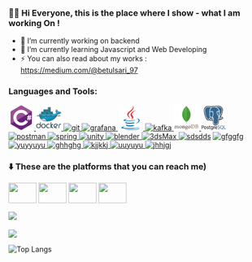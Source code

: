 ### 👋👋 Hi Everyone, this is the place where I show - what I am working On !




- 🔭 I’m currently working on backend
- 🌱 I’m currently learning Javascript and Web Developing
- ⚡ You can also read about my works :  https://medium.com/@betulsari_97

<h3 align="left">Languages and Tools:</h3>
<p align="left"> <a href="https://www.w3schools.com/cs/" target="_blank" rel="noreferrer"> <img src="https://raw.githubusercontent.com/devicons/devicon/master/icons/csharp/csharp-original.svg" alt="csharp" width="50" height="50"/> </a> <a href="https://www.docker.com/" target="_blank" rel="noreferrer"> <img src="https://raw.githubusercontent.com/devicons/devicon/master/icons/docker/docker-original-wordmark.svg" alt="docker" width="50" height="50"/> </a> <a href="https://git-scm.com/" target="_blank" rel="noreferrer"> <img src="https://www.vectorlogo.zone/logos/git-scm/git-scm-icon.svg" alt="git" width="50" height="50"/> </a> <a href="https://grafana.com" target="_blank" rel="noreferrer"> <img src="https://www.vectorlogo.zone/logos/grafana/grafana-icon.svg" alt="grafana" width="50" height="50"/> </a> <a href="https://www.java.com" target="_blank" rel="noreferrer"> <img src="https://raw.githubusercontent.com/devicons/devicon/master/icons/java/java-original.svg" alt="java" width="50" height="50"/> </a> <a href="https://kafka.apache.org/" target="_blank" rel="noreferrer"> <img src="https://www.vectorlogo.zone/logos/apache_kafka/apache_kafka-icon.svg" alt="kafka" width="50" height="50"/> </a> <a href="https://www.mongodb.com/" target="_blank" rel="noreferrer"> <img src="https://raw.githubusercontent.com/devicons/devicon/master/icons/mongodb/mongodb-original-wordmark.svg" alt="mongodb" width="50" height="50"/> </a> <a href="https://www.postgresql.org" target="_blank" rel="noreferrer"> <img src="https://raw.githubusercontent.com/devicons/devicon/master/icons/postgresql/postgresql-original-wordmark.svg" alt="postgresql" width="50" height="50"/> </a> <a href="https://postman.com" target="_blank" rel="noreferrer"> <img src="https://www.vectorlogo.zone/logos/getpostman/getpostman-icon.svg" alt="postman" width="50" height="50"/> </a> <a href="https://spring.io/" target="_blank" rel="noreferrer"> <img src="https://www.vectorlogo.zone/logos/springio/springio-icon.svg" alt="spring" width="50" height="50"/> </a> <a href="https://unity.com/" target="_blank" rel="noreferrer"> <img src="https://1000logos.net/wp-content/uploads/2020/08/Unity-Logo.jpg" alt="unity" width="50" height="50"/> </a> <a href="https://www.blender.org/" target="_blank" rel="noreferrer"> <img src="https://upload.wikimedia.org/wikipedia/commons/thumb/0/0c/Blender_logo_no_text.svg/2503px-Blender_logo_no_text.svg.png" alt="blender" width="50" height="50"/> </a> <a href="https://www.autodesk.com.tr/products/3ds-max/overview?term=1-YEAR&tab=subscription" target="_blank" rel="noreferrer"> <img src="https://upload.wikimedia.org/wikipedia/tr/f/ff/3dsMax2017.png" alt="3dsMax" width="50" height="50"/> </a>
 <a href="https://www.javascript.com"> <img src="https://www.freepnglogos.com/uploads/javascript-png/javascript-logo-transparent-logo-javascript-images-3.png" alt="sdsdds" width="60" height="50"/></a>
 <a href="https://www.selenium.dev/"> <img src="https://upload.wikimedia.org/wikipedia/commons/d/d5/Selenium_Logo.png" alt="gfggfg" width="50" height="50"/></a><a href="https://www.typescriptlang.org/"> <img src="https://upload.wikimedia.org/wikipedia/commons/thumb/4/4c/Typescript_logo_2020.svg/1200px-Typescript_logo_2020.svg.png" alt="yuyyuyu" width="50" height="50"/></a><a href="https://nodejs.org/tr"> <img src="https://seeklogo.com/images/N/nodejs-logo-D26404F360-seeklogo.com.png" alt="ghhghg" width="50" height="50"/></a><a href="https://nestjs.com/"> <img src="https://static-00.iconduck.com/assets.00/nestjs-icon-512x510-fo1q60vg.png" alt="kjjkkj" width="50" height="50"/></a><a href="https://pypi.org/project/beautifulsoup4/"> <img src="https://static-00.iconduck.com/assets.00/indicator-keyboard-bs-4-icon-1024x1024-8z3ti173.png" alt="uuyuyu" width="50" height="50"/></a><a href="https://www.python.org/"> <img src="https://upload.wikimedia.org/wikipedia/commons/thumb/c/c3/Python-logo-notext.svg/1869px-Python-logo-notext.svg.png" alt="jhhjgj" width="50" height="50"/></a>
</p>


 <h3 align="left">⬇️ These are the platforms that you can reach me)</h3>

<a href="https://www.linkedin.com/in/betülsari" target="_blank"><img src="https://user-images.githubusercontent.com/61664693/116171176-f19f5b00-a710-11eb-84e9-b16771b30e2d.png" width="55x" width="40" height="40"></img></a>
<a href="https://www.instagram.com/betulsari06/" target="_blank"><img src="https://user-images.githubusercontent.com/61664693/116333770-b702f480-a7dc-11eb-8654-0378659e4719.png" width="55px" width="40" height="40"></img></a>
<a href="https://medium.com/@betulsari_97" target="_blank"><img src="https://encrypted-tbn0.gstatic.com/images?q=tbn:ANd9GcQcBv5TDSvKQ3cNaabIo74RoHjszQOQraWkCltivNIzelpt8mnVH6TvHB74jM9kmFfHweI&usqp=CAU" width="55px" width="40" height="40"></img></a>
<a href="mailto:betulsari_97@hotmail.com" target="_blank"><img src="https://user-images.githubusercontent.com/61664693/116171180-f237f180-a710-11eb-9aea-560e6d4490b7.png" width="55px" width="40" height="40"></img></a>


  
<p align="center">
  <p>
    <a href="https://github.com/Bet06sari" target="_blank">
    <img src="https://github-readme-stats.vercel.app/api?username=Bet06sari&count_private=true&show_icons=true&theme=dracula">
     </a>
  </p>
  <p>
  <a href="https://github.com/Bet06sari" target="_blank">
  <img align="center" src="https://github-readme-streak-stats.herokuapp.com?user=Bet06sari&theme=dracula&date_format=j%20M%5B%20Y%5D" />
  </a>
  </p>


![Top Langs](https://github-readme-stats.vercel.app/api/top-langs/?username=bet06sari&size_weight=0.5&count_weight=0.5)
